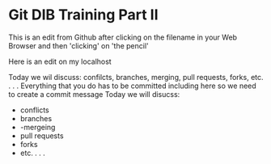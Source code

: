 # Git DIB Training Part II
This is an edit from Github after clicking on the filename in your Web Browser and then 'clicking' on 'the pencil'

Here is an edit on my localhost

Today we wil discuss: confilcts, branches, merging, pull requests, forks, etc. . . . 
Everything that you do has to be committed including here so we need to create a commit message
Today we will disucss:
- conflicts
- branches
- -mergeing
- pull requests
- forks
- etc. . . . 
